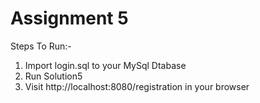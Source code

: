 # Assignment 5

Steps To Run:-

1. Import login.sql to your MySql Dtabase
2. Run Solution5
3. Visit http://localhost:8080/registration in your browser
